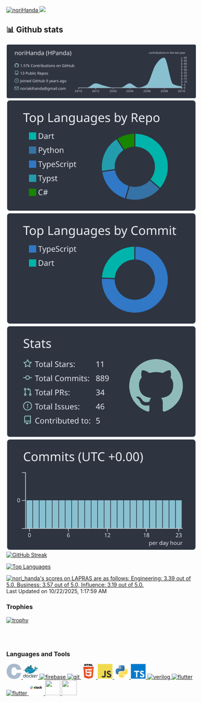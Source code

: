 <p align="left">
  <a href="https://github.com/noriHanda/noriHanda/">
    <img src="https://komarev.com/ghpvc/?username=noriHanda" alt="noriHanda" />
  </a>
  <a href="http://twitter.com/nori_handa">
    <img height="20" src="https://img.shields.io/twitter/follow/nori_handa?label=Twitter&logo=twitter&style=flat" />
  </a>
</p>

## 📊 Github stats


[![](https://raw.githubusercontent.com/noriHanda/noriHanda/main/profile-summary-card-output/nord_dark/0-profile-details.svg)](https://github.com/vn7n24fzkq/github-profile-summary-cards)
[![](https://raw.githubusercontent.com/noriHanda/noriHanda/main/profile-summary-card-output/nord_dark/1-repos-per-language.svg)](https://github.com/vn7n24fzkq/github-profile-summary-cards) [![](https://raw.githubusercontent.com/noriHanda/noriHanda/main/profile-summary-card-output/nord_dark/2-most-commit-language.svg)](https://github.com/vn7n24fzkq/github-profile-summary-cards)
[![](https://raw.githubusercontent.com/noriHanda/noriHanda/main/profile-summary-card-output/nord_dark/3-stats.svg)](https://github.com/vn7n24fzkq/github-profile-summary-cards) [![](https://raw.githubusercontent.com/noriHanda/noriHanda/main/profile-summary-card-output/nord_dark/4-productive-time.svg)](https://github.com/vn7n24fzkq/github-profile-summary-cards)
[![GitHub Streak](https://github-readme-streak-stats.herokuapp.com/?user=noriHanda&theme=nord)](https://git.io/streak-stats)

[![Top Languages](https://github-readme-stats.vercel.app/api/top-langs/?username=noriHanda&show_icons=true&theme=nord
)](https://github.com/anuraghazra/github-readme-stats)

<!--START_SECTION:lapras-card-->
<p ><a href="https://lapras.com/public/nori_handa" target="_blank" rel="noopener noreferrer"><img alt="nori_handa's scores on LAPRAS are as follows: Engineering: 3.39 out of 5.0, Business: 3.57 out of 5.0, Influence: 3.19 out of 5.0." src="https://lapras-card-generator.vercel.app/api/svg?e=3.39&b=3.57&i=3.19&b1=%23004736&b2=%2300bf8f&i1=%23007b5c&i2=%2300bf8f&l=en" width="400" ></a>  
Last Updated on 10/22/2025, 1:17:59 AM</p>
<!--END_SECTION:lapras-card-->

### Trophies

[![trophy](https://github-profile-trophy.vercel.app/?username=noriHanda&theme=nord)](https://github.com/ryo-ma/github-profile-trophy)

<br/>
<br/>

### Languages and Tools

<p align="left"><a href="https://www.cprogramming.com/" target="_blank" rel="noreferrer"> <img src="https://raw.githubusercontent.com/devicons/devicon/master/icons/c/c-original.svg" alt="c" width="40" height="40"/> </a> <a href="https://www.docker.com/" target="_blank" rel="noreferrer"> <img src="https://raw.githubusercontent.com/devicons/devicon/master/icons/docker/docker-original-wordmark.svg" alt="docker" width="40" height="40"/> </a> <a href="https://firebase.google.com/" target="_blank" rel="noreferrer"> <img src="https://www.vectorlogo.zone/logos/firebase/firebase-icon.svg" alt="firebase" width="40" height="40"/> </a><a href="https://git-scm.com/" target="_blank" rel="noreferrer"> <img src="https://www.vectorlogo.zone/logos/git-scm/git-scm-icon.svg" alt="git" width="40" height="40"/> </a> <a href="https://www.w3.org/html/" target="_blank" rel="noreferrer"> <img src="https://raw.githubusercontent.com/devicons/devicon/master/icons/html5/html5-original-wordmark.svg" alt="html5" width="40" height="40"/> </a>  <a href="https://developer.mozilla.org/en-US/docs/Web/JavaScript" target="_blank" rel="noreferrer"> <img src="https://raw.githubusercontent.com/devicons/devicon/master/icons/javascript/javascript-original.svg" alt="javascript" width="40" height="40"/> </a> <a href="https://www.python.org" target="_blank" rel="noreferrer"> <img src="https://raw.githubusercontent.com/devicons/devicon/master/icons/python/python-original.svg" alt="python" width="40" height="40"/> </a> <a href="https://www.typescriptlang.org/" target="_blank" rel="noreferrer"> <img src="https://raw.githubusercontent.com/devicons/devicon/master/icons/typescript/typescript-original.svg" alt="typescript" width="40" height="40"/> </a>
<a href="https://en.wikipedia.org/wiki/Verilog" target="_blank" rel="noreferrer">
  <img src="https://upload.wikimedia.org/wikipedia/en/e/ef/SystemVerilog_logo.png" alt="verilog" width=40 height=40>
</a>
<a href="https://flutter.dev" target="_blank" rel="noreferrer">
  <img src="https://storage.googleapis.com/cms-storage-bucket/64d67700f8293a9dc827.svg" alt="flutter" width=40 height=40>
</a>
<a href="https://docs.microsoft.com/en-us/dotnet/csharp/" target="_blank" rel="noreferrer">
  <img src="https://e7.pngegg.com/pngimages/328/221/png-clipart-c-programming-language-logo-microsoft-visual-studio-net-framework-javascript-icon-purple-logo.png" alt="flutter" width=40>
</a>
<a href="https://slack.com" target="_blank" rel="noreferrer">
<img src="https://raw.githubusercontent.com/devicons/devicon/9c6bfdb9783cdfe1018666ed76adcfd3eab6fad6/icons/slack/slack-original-wordmark.svg" height="40" width="40">
</a>
<a href="https://discord.com" target="_blank" rel="noreferrer">
  <img src="https://discord.com/assets/2d20a45d79110dc5bf947137e9d99b66.svg" height="40" width="40">
</a>
<a href="https://notion.so" target="_blank" rel="noreferrer">
  <img src="https://upload.wikimedia.org/wikipedia/commons/4/45/Notion_app_logo.png?20200221181224" height="40" width="40">
</a>
</p>
<br/>
